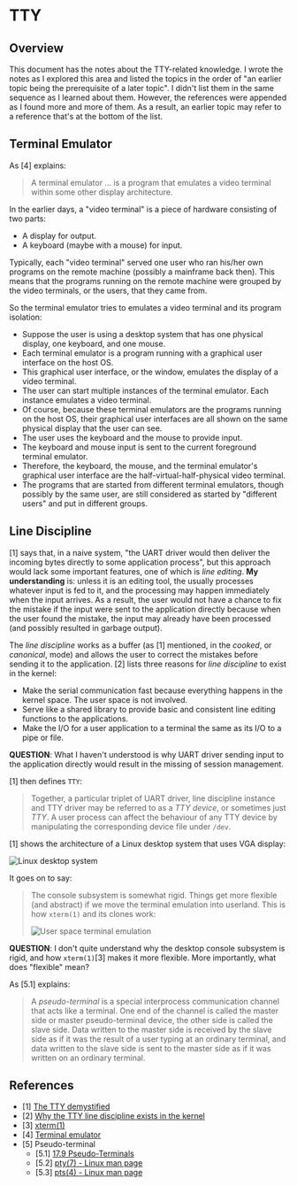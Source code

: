 # TTY

## Overview

This document has the notes about the TTY-related knowledge. I wrote the notes as I explored this area and listed the topics in the order of "an earlier topic being the prerequisite of a later topic". I didn't list them in the same sequence as I learned about them. However, the references were appended as I found more and more of them. As a result, an earlier topic may refer to a reference that's at the bottom of the list.

## Terminal Emulator

As [4] explains:

> A terminal emulator ... is a program that emulates a video terminal within some other display architecture.

In the earlier days, a "video terminal" is a piece of hardware consisting of two parts:

- A display for output.
- A keyboard (maybe with a mouse) for input.

Typically, each "video terminal" served one user who ran his/her own programs on the remote machine (possibly a mainframe back then). This means that the programs running on the remote machine were grouped by the video terminals, or the users, that they came from.

So the terminal emulator tries to emulates a video terminal and its program isolation:

- Suppose the user is using a desktop system that has one physical display, one keyboard, and one mouse.
- Each terminal emulator is a program running with a graphical user interface on the host OS.
- This graphical user interface, or the window, emulates the display of a video terminal.
- The user can start multiple instances of the terminal emulator. Each instance emulates a video terminal.
- Of course, because these terminal emulators are the programs running on the host OS, their graphical user interfaces are all shown on the same physical display that the user can see.
- The user uses the keyboard and the mouse to provide input.
- The keyboard and mouse input is sent to the current foreground terminal emulator.
- Therefore, the keyboard, the mouse, and the terminal emulator's graphical user interface are the half-virtual-half-physical video terminal.
- The programs that are started from different terminal emulators, though possibly by the same user, are still considered as started by "different users" and put in different groups.

## Line Discipline

[1] says that, in a naive system, "the UART driver would then deliver the incoming bytes directly to some application process", but this approach would lack some important features, one of which is _line editing_. **My understanding** is: unless it is an editing tool, the usually processes whatever input is fed to it, and the processing may happen immediately when the input arrives. As a result, the user would not have a chance to fix the mistake if the input were sent to the application directly because when the user found the mistake, the input may already have been processed (and possibly resulted in garbage output).

The _line discipline_ works as a buffer (as [1] mentioned, in the _cooked_, or _canonical_, mode) and allows the user to correct the mistakes before sending it to the application. [2] lists three reasons for _line discipline_ to exist in the kernel:

- Make the serial communication fast because everything happens in the kernel space. The user space is not involved.
- Serve like a shared library to provide basic and consistent line editing functions to the applications.
- Make the I/O for a user application to a terminal the same as its I/O to a pipe or file.

**QUESTION**: What I haven't understood is why UART driver sending input to the application directly would result in the missing of session management.

[1] then defines `TTY`:

> Together, a particular triplet of UART driver, line discipline instance and TTY driver may be referred to as a _TTY device_, or sometimes just _TTY_. A user process can affect the behaviour of any TTY device by manipulating the corresponding device file under `/dev`.

[1] shows the architecture of a Linux desktop system that uses VGA display:

![Linux desktop system](http://www.linusakesson.net/programming/tty/case3.png)

It goes on to say:

> The console subsystem is somewhat rigid. Things get more flexible (and abstract) if we move the terminal emulation into userland. This is how `xterm(1)` and its clones work:
>
> ![User space terminal emulation](http://www.linusakesson.net/programming/tty/case4.png)

**QUESTION**: I don't quite understand why the desktop console subsystem is rigid, and how `xterm(1)`[3] makes it more flexible. More importantly, what does "flexible" mean?

As [5.1] explains:

> A _pseudo-terminal_ is a special interprocess communication channel that acts like a terminal. One end of the channel is called the master side or master pseudo-terminal device, the other side is called the slave side. Data written to the master side is received by the slave side as if it was the result of a user typing at an ordinary terminal, and data written to the slave side is sent to the master side as if it was written on an ordinary terminal.

## References

- [1] [The TTY demystified](http://www.linusakesson.net/programming/tty/)
- [2] [Why the TTY line discipline exists in the kernel](https://utcc.utoronto.ca/~cks/space/blog/unix/TTYLineDisciplineWhy)
- [3] [xterm(1)](https://www.x.org/archive/X11R6.7.0/doc/xterm.1.html)
- [4] [Terminal emulator](https://en.wikipedia.org/wiki/Terminal_emulator)
- [5] Pseudo-terminal
  - [5.1] [17.9 Pseudo-Terminals](https://www.gnu.org/software/libc/manual/html_node/Pseudo_002dTerminals.html)
  - [5.2] [pty(7) - Linux man page](https://linux.die.net/man/7/pty)
  - [5.3] [pts(4) - Linux man page](https://linux.die.net/man/4/pts)
